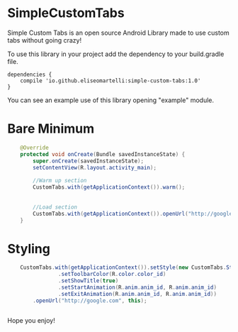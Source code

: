 # SimpleCustomTabs
Simple Custom Tabs is an open source Android Library made to use custom tabs without going crazy!

To use this library in your project add the dependency to your build.gradle file.

```
dependencies {
    compile 'io.github.eliseomartelli:simple-custom-tabs:1.0'
}
```

You can see an example use of this library opening "example" module.

# Bare Minimum 

```java
    @Override
    protected void onCreate(Bundle savedInstanceState) {
        super.onCreate(savedInstanceState);
        setContentView(R.layout.activity_main);
        
        //Warm up section
        CustomTabs.with(getApplicationContext()).warm();
        
        
        //Load section
        CustomTabs.with(getApplicationContext()).openUrl("http://google.com", this);
    }
```

# Styling 

```java
    CustomTabs.with(getApplicationContext()).setStyle(new CustomTabs.Style()
                .setToolbarColor(R.color.color_id)
                .setShowTitle(true)
                .setStartAnimation(R.anim.anim_id, R.anim.anim_id)
                .setExitAnimation(R.anim.anim_id, R.anim.anim_id))
        .openUrl("http://google.com", this);
    
```

Hope you enjoy!
